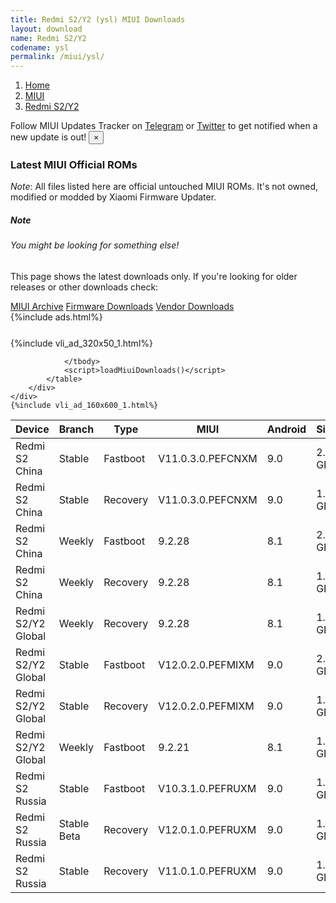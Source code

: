 ```yaml
---
title: Redmi S2/Y2 (ysl) MIUI Downloads
layout: download
name: Redmi S2/Y2
codename: ysl
permalink: /miui/ysl/
---
```

<nav aria-label="breadcrumb">
    <ol class="breadcrumb">
        <li class="breadcrumb-item"><a href="/">Home</a></li>
        <li class="breadcrumb-item"><a href="/miui/">MIUI</a></li>
        <li class="breadcrumb-item active" aria-current="page"><a href="/miui/ysl/">Redmi S2/Y2</a></li>
    </ol>
</nav>
<div class="alert alert-primary alert-dismissible fade show" role="alert">
    Follow MIUI Updates Tracker on <a href="https://t.me/MIUIUpdatesTracker" class="alert-link">Telegram</a>
     or <a href="https://twitter.com/MiFwUpdater" class="alert-link">Twitter</a> to get notified when a new update is out!
    <button type="button" class="close" data-dismiss="alert" aria-label="Close">
        <span aria-hidden="true">&times;</span>
    </button>
</div>

### Latest MIUI Official ROMs
*Note*: All files listed here are official untouched MIUI ROMs. It's not owned, modified or modded by Xiaomi Firmware Updater.
<div class="card">
  <div class="card-body">
    <h5 class="card-title">Note</h5>
    <h6 class="card-subtitle mb-2 text-muted">You might be looking for something else!</h6>
    <p class="card-text">This page shows the latest downloads only.
     If you're looking for older releases or other downloads check:</p>
    <a href="/archive/miui/ysl/" class="card-link">MIUI Archive</a>
    <a href="/firmware/ysl/" class="card-link">Firmware Downloads</a>
    <a href="/vendor/ysl/" class="card-link">Vendor Downloads</a>
  </div>
</div>
{%include ads.html%}
<div class="row justify-content-center">
    <div class="col-10">
        <div class="table-responsive-md" style="margin-top: 25px;">
            {%include vli_ad_320x50_1.html%}
            <table id="miui" class="display dt-responsive nowrap compact table table-striped table-hover table-sm">
                <thead class="thead-dark">
                    <tr>
                        <th data-ref="device">Device</th>
                        <th data-ref="branch">Branch</th>
                        <th data-ref="type">Type</th>
                        <th data-ref="miui">MIUI</th>
                        <th data-ref="android">Android</th>
                        <th data-ref="size">Size</th>
                        <th data-ref="size">Date</th>
                        <th data-ref="link">Link</th>
                    </tr>
                </thead>
                <tbody>
                <tr><td>Redmi S2 China</td><td>Stable</td><td>Fastboot</td><td>V11.0.3.0.PEFCNXM</td><td>9.0</td><td>2.3 GB</td><td>2020-03-04</td><td><a href="/miui/ysl/stable/V11.0.3.0.PEFCNXM/">Download</a></td></tr>
<tr><td>Redmi S2 China</td><td>Stable</td><td>Recovery</td><td>V11.0.3.0.PEFCNXM</td><td>9.0</td><td>1.8 GB</td><td>2020-03-11</td><td><a href="/miui/ysl/stable/V11.0.3.0.PEFCNXM/">Download</a></td></tr>
<tr><td>Redmi S2 China</td><td>Weekly</td><td>Fastboot</td><td>9.2.28</td><td>8.1</td><td>2.0 GB</td><td>2019-03-01</td><td><a href="/miui/ysl/weekly/9.2.28/">Download</a></td></tr>
<tr><td>Redmi S2 China</td><td>Weekly</td><td>Recovery</td><td>9.2.28</td><td>8.1</td><td>1.5 GB</td><td>2019-03-01</td><td><a href="/miui/ysl/weekly/9.2.28/">Download</a></td></tr>
<tr><td>Redmi S2/Y2 Global</td><td>Weekly</td><td>Recovery</td><td>9.2.28</td><td>8.1</td><td>1.5 GB</td><td>2019-03-01</td><td><a href="/miui/ysl/weekly/9.2.28/">Download</a></td></tr>
<tr><td>Redmi S2/Y2 Global</td><td>Stable</td><td>Fastboot</td><td>V12.0.2.0.PEFMIXM</td><td>9.0</td><td>2.0 GB</td><td>2020-09-24</td><td><a href="/miui/ysl/stable/V12.0.2.0.PEFMIXM/">Download</a></td></tr>
<tr><td>Redmi S2/Y2 Global</td><td>Stable</td><td>Recovery</td><td>V12.0.2.0.PEFMIXM</td><td>9.0</td><td>1.7 GB</td><td>2020-09-29</td><td><a href="/miui/ysl/stable/V12.0.2.0.PEFMIXM/">Download</a></td></tr>
<tr><td>Redmi S2/Y2 Global</td><td>Weekly</td><td>Fastboot</td><td>9.2.21</td><td>8.1</td><td>1.9 GB</td><td>2019-02-22</td><td><a href="/miui/ysl/weekly/9.2.21/">Download</a></td></tr>
<tr><td>Redmi S2 Russia</td><td>Stable</td><td>Fastboot</td><td>V10.3.1.0.PEFRUXM</td><td>9.0</td><td>1.9 GB</td><td>2019-08-15</td><td><a href="/miui/ysl/stable/V10.3.1.0.PEFRUXM/">Download</a></td></tr>
<tr><td>Redmi S2 Russia</td><td>Stable Beta</td><td>Recovery</td><td>V12.0.1.0.PEFRUXM</td><td>9.0</td><td>1.7 GB</td><td>2020-12-15</td><td><a href="/miui/ysl/stable beta/V12.0.1.0.PEFRUXM/">Download</a></td></tr>
<tr><td>Redmi S2 Russia</td><td>Stable</td><td>Recovery</td><td>V11.0.1.0.PEFRUXM</td><td>9.0</td><td>1.6 GB</td><td>2019-11-07</td><td><a href="/miui/ysl/stable/V11.0.1.0.PEFRUXM/">Download</a></td></tr>

                </tbody>
                <script>loadMiuiDownloads()</script>
            </table>
        </div>
    </div>
    {%include vli_ad_160x600_1.html%}
</div>
